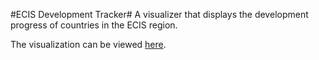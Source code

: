 #ECIS Development Tracker#
A visualizer that displays the development progress of countries in the ECIS region. 

The visualization can be viewed [here](http://vladimiriii.github.io/ecis-status-tracker/).
